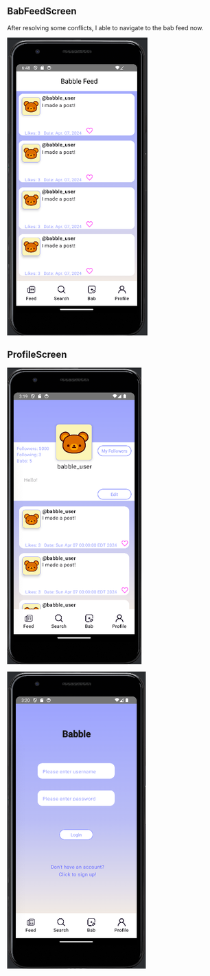 BabFeedScreen
---------------------
After resolving some conflicts, I able to navigate to the bab feed now.

![alt text](babble_feed_photo.png)


ProfileScreen
-----------------------------------------

![Alt text](profile_screen_photo.png)

![Alt text](opening_screen.png)

